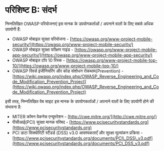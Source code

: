 # परिशिष्ट B: संदर्भ

निम्नलिखित OWASP परियोजनाएं इस मानक के उपयोगकर्ताओं / अपनाने वालों के लिए सबसे अधिक उपयोगी हैं:

- OWASP मोबाइल सुरक्षा परियोजना - [https://owasp.org/www-project-mobile-security/](https://owasp.org/www-project-mobile-security/)
- OWASP मोबाइल सुरक्षा परीक्षण गाइड - [https://owasp.org/www-project-mobile-app-security/](https://owasp.org/www-project-mobile-app-security/)
- OWASP मोबाइल टॉप 10 रिस्क - [https://owasp.org/www-project-mobile-top-10/](https://owasp.org/www-project-mobile-top-10/)
- OWASP रिवर्स इंजीनियरिंग और कोड संशोधन रोकथाम(Prevention) - [https://wiki.owasp.org/index.php/OWASP_Reverse_Engineering_and_Code_Modification_Prevention_Project](https://wiki.owasp.org/index.php/OWASP_Reverse_Engineering_and_Code_Modification_Prevention_Project)

इसी तरह, निम्नलिखित वेब साइट इस मानक के उपयोगकर्ताओं / अपनाने वालों के लिए उपयोगी होने की संभावना है:

- MITER कॉमन वेकनेस एन्यूमरेशन - [http://cwe.mitre.org/](http://cwe.mitre.org/)
- पीसीआई(PCI) सुरक्षा मानक परिषद - [https://www.pcisecuritystandards.org](https://www.pcisecuritystandards.org)
- PCI डाटा सिक्योरिटी स्टैंडर्ड (DSS) v3.0 आवश्यकताएँ और सुरक्षा मूल्यांकन प्रक्रिया - [https://www.pcisecuritystandards.org/documents/PCI\_DSS\_v3.pdf](https://www.pcisecuritystandards.org/documents/PCI_DSS_v3.pdf)
